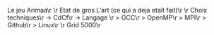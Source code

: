 Le jeu Arimaa\r
\r
Etat de gros L'art (ce qui a deja etait fait)\r
\r
Choix techniques\r
-> CdCf\r
-> Langage \r
	> GCC\r
	> OpenMP\r
	> MPI\r
	> Github\r
	> Linux\r
\r
Grid 5000\r
